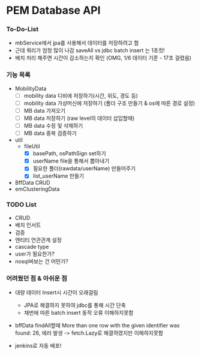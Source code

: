 # PEM Database API

### To-Do-List
- mbService에서 jpa를 사용해서 데이터를 저장하려고 함
- 근데 쿼리가 엄청 많이 나감 saveAll    vs     jdbc batch insert 는 1초컷!
- 배치 처리 해주면 시간이 감소하는지 확인 (OMG, 1/6 데이터 기준 - 17초 걸렸음)


### 기능 목록
* MobilityData
  - [ ] mobility data 디비에 저장하기(시간, 위도, 경도 등)
  - [ ] mobility data 가상머신에 저장하기 (폴더 구조 만들기 & os에 따른 경로 설정)
  - [ ] MB data 가져오기
  - [ ] MB data 저장하기 (raw level의 데이터 삽입할때)
  - [ ] MB data 수정 및 삭제하기
  - [ ] MB data 중복 검증하기
* util
  - fileUtil
    - [x] basePath, osPathSign set하기
    - [x] userName file을 통해서 뽑아내기
    - [x] 필요한 폴더(rawdata/userName) 만들어주기
    - [x] list_userName 만들기
* BffData CRUD
* emClusteringData
  
### TODO List
* CRUD
* 배치 인서트
* 검증
* 엔티티 연관관계 설정
* cascade type
* user가 필요한가?
* nosql써보는 건 어떤가?

### 어려웠던 점 & 아쉬운 점
* 대량 데이터 Insert시 시간이 오래걸림
  * JPA로 해결하지 못하여 jdbc를 통해 시간 단축
  * 채번에 따른 batch insert 동작 오류 이해하지못함
  
* bffData findAll할때 More than one row with the given identifier was found: 26,
에러 발생 -> fetch.Lazy로 해결하였지만 이해하지못함
  
* jenkins로 자동 배포!